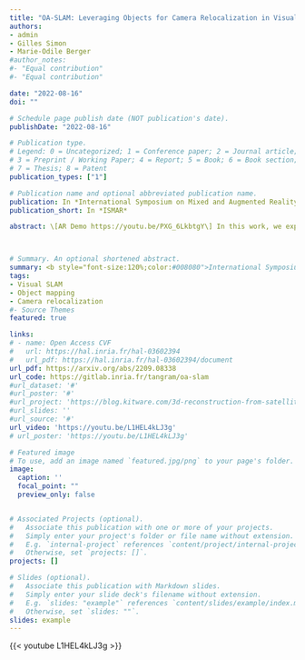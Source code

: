 ```yaml
---
title: "OA-SLAM: Leveraging Objects for Camera Relocalization in Visual SLAM"
authors:
- admin
- Gilles Simon
- Marie-Odile Berger
#author_notes:
#- "Equal contribution"
#- "Equal contribution"

date: "2022-08-16"
doi: ""

# Schedule page publish date (NOT publication's date).
publishDate: "2022-08-16"

# Publication type.
# Legend: 0 = Uncategorized; 1 = Conference paper; 2 = Journal article;
# 3 = Preprint / Working Paper; 4 = Report; 5 = Book; 6 = Book section;
# 7 = Thesis; 8 = Patent
publication_types: ["1"]

# Publication name and optional abbreviated publication name.
publication: In *International Symposium on Mixed and Augmented Reality (ISMAR 2022)*
publication_short: In *ISMAR*

abstract: \[AR Demo https://youtu.be/PXG_6LkbtgY\] In this work, we explore the use of objects in Simultaneous Localization and Mapping in unseen worlds and propose an object-aided system (OA-SLAM). More precisely, we show that, compared to low-level points, the major benefit of objects lies in their higher-level semantic and discriminating power. Points, on the contrary, have a better spatial localization accuracy than the generic coarse models used to represent objects (cuboid or ellipsoid). We show that combining points and objects is of great interest to address the problem of camera pose recovery. Our main contributions are (1) we improve the relocalization ability of a SLAM system using high-level object landmarks; (2) we build an automatic system, capable of identifying, tracking and reconstructing objects with 3D ellipsoids; (3) we show that object-based localization can be used to reinitialize or resume camera tracking. Our fully automatic system allows on-the-fly object mapping and enhanced pose tracking recovery, which we think, can significantly benefit to the AR community. Our experiments show that the camera can be relocalized from viewpoints where classical methods fail. We demonstrate that this localization allows a SLAM system to continue working despite a tracking loss, which can happen frequently with an uninitiated user.



# Summary. An optional shortened abstract.
summary: <b style="font-size:120%;color:#008080">International Symposium on Mixed and Augmented Reality (ISMAR 2022)</b><br> \[AR Demo https://youtu.be/PXG_6LkbtgY\] Object-based SLAM with on-the-fly object mapping and improved camera relocalization.
tags:
- Visual SLAM
- Object mapping
- Camera relocalization
#- Source Themes
featured: true

links:
# - name: Open Access CVF
#   url: https://hal.inria.fr/hal-03602394
#   url_pdf: https://hal.inria.fr/hal-03602394/document
url_pdf: https://arxiv.org/abs/2209.08338
url_code: https://gitlab.inria.fr/tangram/oa-slam
#url_dataset: '#'
#url_poster: '#'
#url_project: 'https://blog.kitware.com/3d-reconstruction-from-satellite-images/'
#url_slides: ''
#url_source: '#'
url_video: 'https://youtu.be/L1HEL4kLJ3g'
# url_poster: 'https://youtu.be/L1HEL4kLJ3g'

# Featured image
# To use, add an image named `featured.jpg/png` to your page's folder. 
image:
  caption: ''
  focal_point: ""
  preview_only: false


# Associated Projects (optional).
#   Associate this publication with one or more of your projects.
#   Simply enter your project's folder or file name without extension.
#   E.g. `internal-project` references `content/project/internal-project/index.md`.
#   Otherwise, set `projects: []`.
projects: []

# Slides (optional).
#   Associate this publication with Markdown slides.
#   Simply enter your slide deck's filename without extension.
#   E.g. `slides: "example"` references `content/slides/example/index.md`.
#   Otherwise, set `slides: ""`.
slides: example
---
```


{{< youtube L1HEL4kLJ3g >}}
